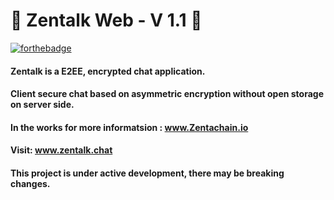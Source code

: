 # :busts_in_silhouette: Zentalk Web - V 1.1 :statue_of_liberty:
[![forthebadge](https://forthebadge.com/images/badges/built-with-love.svg)](https://zentachain.io)

#### Zentalk is a E2EE, encrypted chat application.

#### Client secure chat based on asymmetric encryption without open storage on server side.

#### In the works for more informatsion : www.Zentachain.io 

#### Visit: www.zentalk.chat

#### This project is under active development, there may be breaking changes.
